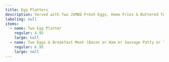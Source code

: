 ```yaml
---
title: Egg Platters
description: Served with Two JUMBO Fresh Eggs, Home Fries & Buttered Toast
labeling: null
items:
  - name: Two Egg Platter
    regular: 4.95
    large: null
  - name: Two Eggs & Breakfast Meat (Bacon or Ham or Sausage Patty or Turkey Bacon)
    regular: 6.95
    large: null
---
```

